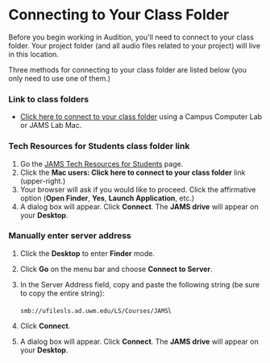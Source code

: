 # Connecting to Your Class Folder

Before you begin working in Audition, you'll need to connect to your class folder. Your project folder (and all audio files related to your project) will live in this location.

Three methods for connecting to your class folder are listed below (you only need to use one of them.)

### Link to class folders

* [Click here to connect to your class folder](smb://ufilesls.ad.uwm.edu/LS/Courses/JAMS) using a Campus Computer Lab or JAMS Lab Mac.

### Tech Resources for Students class folder link

1. Go the [JAMS Tech Resources for Students](http://uwm.edu/journalism-advertising-media-studies/student-resources/tech-resources/) page.&#x20;
2. Click the **Mac users: Click here to connect to your class folder** link (upper-right.)
3. Your browser will ask if you would like to proceed. Click the affirmative option (**Open Finder**, **Yes**, **Launch Application**, etc.)
4. A dialog box will appear. Click **Connect**. The **JAMS drive** will appear on your **Desktop**.

### Manually enter server address

1. Click the **Desktop** to enter **Finder** mode.
2. Click **Go** on the menu bar and choose **Connect to Server**.
3. In the Server Address field, copy and paste the following string (be sure to copy the entire string): \
   \
   `smb://ufilesls.ad.uwm.edu/LS/Courses/JAMS`\

4. Click **Connect**.
5. A dialog box will appear. Click **Connect**. The **JAMS drive** will appear on your **Desktop**.

